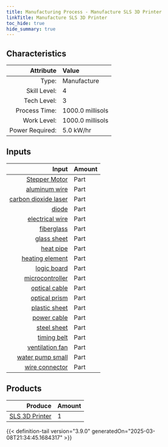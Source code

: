 ```yaml
---
title: Manufacturing Process - Manufacture SLS 3D Printer
linkTitle: Manufacture SLS 3D Printer
toc_hide: true
hide_summary: true
---
```

<!-- This is generated by the MarsSim HelpGenertor, do not edit. -->


## Characteristics

| Attribute      | Value |
|--------:|:------|
|Type:|Manufacture|
|Skill Level:|4|
|Tech Level:|3|
|Process Time:|1000.0 millisols|
|Work Level:|1000.0 millisols|
|Power Required:|5.0 kW/hr|

## Inputs

| Input      | Amount |
|--------:|:------|
|[Stepper Motor](/docs/definitions/part/stepper-motor)|Part|3|
|[aluminum wire](/docs/definitions/part/aluminum-wire)|Part|10|
|[carbon dioxide laser](/docs/definitions/part/carbon-dioxide-laser)|Part|2|
|[diode](/docs/definitions/part/diode)|Part|5|
|[electrical wire](/docs/definitions/part/electrical-wire)|Part|5|
|[fiberglass](/docs/definitions/part/fiberglass)|Part|2|
|[glass sheet](/docs/definitions/part/glass-sheet)|Part|1|
|[heat pipe](/docs/definitions/part/heat-pipe)|Part|2|
|[heating element](/docs/definitions/part/heating-element)|Part|2|
|[logic board](/docs/definitions/part/logic-board)|Part|3|
|[microcontroller](/docs/definitions/part/microcontroller)|Part|2|
|[optical cable](/docs/definitions/part/optical-cable)|Part|3|
|[optical prism](/docs/definitions/part/optical-prism)|Part|3|
|[plastic sheet](/docs/definitions/part/plastic-sheet)|Part|2|
|[power cable](/docs/definitions/part/power-cable)|Part|1|
|[steel sheet](/docs/definitions/part/steel-sheet)|Part|5|
|[timing belt](/docs/definitions/part/timing-belt)|Part|3|
|[ventilation fan](/docs/definitions/part/ventilation-fan)|Part|1|
|[water pump small](/docs/definitions/part/water-pump-small)|Part|2|
|[wire connector](/docs/definitions/part/wire-connector)|Part|10|

## Products


| Produce      | Amount |
|--------:|:------|
|[SLS 3D Printer](/docs/definitions/part/sls-3d-printer)|1|



{{< definition-tail version="3.9.0" generatedOn="2025-03-08T21:34:45.1684317" >}}



